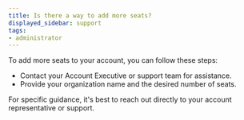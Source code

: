 ```yaml
---
title: Is there a way to add more seats?
displayed_sidebar: support
tags:
- administrator
---
```

To add more seats to your account, you can follow these steps:

- Contact your Account Executive or support team for assistance.
- Provide your organization name and the desired number of seats.

For specific guidance, it's best to reach out directly to your account representative or support.
    